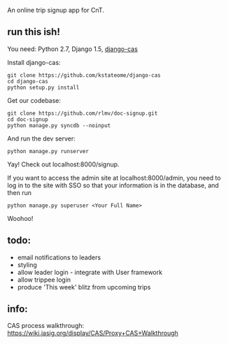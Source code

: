 

An online trip signup app for CnT.

run this ish!
------------
You need: Python 2.7, Django 1.5, [django-cas](https://github.com/kstateome/django-cas)

Install django-cas:

    git clone https://github.com/kstateome/django-cas
    cd django-cas
    python setup.py install

Get our codebase:

    git clone https://github.com/rlmv/doc-signup.git
    cd doc-signup
    python manage.py syncdb --noinput

And run the dev server:

    python manage.py runserver

Yay! Check out localhost:8000/signup.

If you want to access the admin site at localhost:8000/admin, you need to log in to the site with SSO so that your information is in the database, and then run 
    
    python manage.py superuser <Your Full Name>

Woohoo!     

todo:
----
* email notifications to leaders
* styling
* allow leader login - integrate with User framework
* allow trippee login 
* produce 'This week' blitz from upcoming trips


info:
----
CAS process walkthrough: https://wiki.jasig.org/display/CAS/Proxy+CAS+Walkthrough